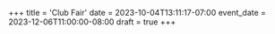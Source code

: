 +++
title = 'Club Fair'
date = 2023-10-04T13:11:17-07:00
event_date = 2023-12-06T11:00:00-08:00
draft = true
+++

